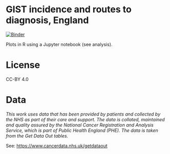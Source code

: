 # GIST incidence and routes to diagnosis, England 

[![Binder](https://mybinder.org/badge_logo.svg)](https://mybinder.org/v2/gh/brentnall/phe-gist/master?filepath=analysis%2Fgist-phe-analysis.ipynb)

Plots in R using a Jupyter notebook (see analysis).

# License

CC-BY 4.0

# Data 

*This work uses data that has been provided by patients and collected by the NHS as part of their care and support. The data is collated, maintained and quality assured by the National Cancer Registration and Analysis Service, which is part of Public Health England (PHE). The data is taken from the Get Data Out tables.*

See: https://www.cancerdata.nhs.uk/getdataout


